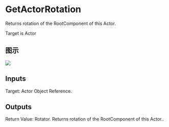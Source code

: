 # GetActorRotation

Returns rotation of the RootComponent of this Actor.

Target is Actor

## 图示

![]($-20221218-21145239.png)

## Inputs

Target: Actor Object Reference.  

## Outputs

Return Value: Rotator. Returns rotation of the RootComponent of this Actor..

